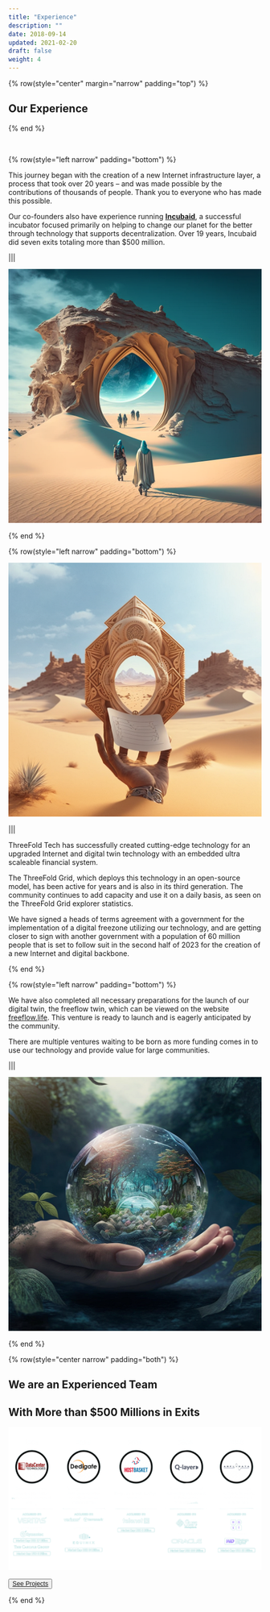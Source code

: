 ```yaml
---
title: "Experience"
description: ""
date: 2018-09-14
updated: 2021-02-20
draft: false
weight: 4
---
```



<div class="container mx-auto">

<!-- section 1 (co-found) -->

{% row(style="center" margin="narrow" padding="top") %}

## Our Experience

{% end %}

<br>

{% row(style="left narrow" padding="bottom") %}


This journey began with the creation of a new Internet infrastructure layer, a process that took over 20 years – and was made possible by the contributions of thousands of people. Thank you to everyone who has made this possible.

Our co-founders also have experience running <u>[__Incubaid__](https://incubaid.com)</u>, a successful incubator focused primarily on helping to change our planet for the better through technology that supports decentralization. Over 19 years, Incubaid did seven exits totaling more than $500 million.


|||

![Image](img/1.png#mx-auto)

{% end %}


{% row(style="left narrow" padding="bottom") %}

![Image](img/2.png#medium#mx-auto)

|||


ThreeFold Tech has successfully created cutting-edge technology for an upgraded Internet and digital twin technology with an embedded ultra scaleable financial system.

The ThreeFold Grid, which deploys this technology in an open-source model, has been active for years and is also in its third generation. The community continues to add capacity and use it on a daily basis, as seen on the ThreeFold Grid explorer statistics.

We have signed a heads of terms agreement with a government for the implementation of a digital freezone utilizing our technology, and are getting closer to sign with another government with a population of 60 million people that is set to follow suit in the second half of 2023 for the creation of a new Internet and digital backbone.


{% end %}

{% row(style="left narrow" padding="bottom") %}


We have also completed all necessary preparations for the launch of our digital twin, the freeflow twin, which can be viewed on the website [freeflow.life](https://www.freeflow.life/). This venture is ready to launch and is eagerly anticipated by the community.

There are multiple ventures waiting to be born as more funding comes in to use our technology and provide value for large communities.


|||

![Image](img/c.png#medium#mx-auto)

{% end %}


{% row(style="center narrow" padding="both") %}

## We are an Experienced Team 
## With More than $500 Millions in Exits



![image](img/exits.png#xl#mx-auto)

<button style="font-size:0.9em">[See Projects](/projects/)</button>

{% end %}

</div>
